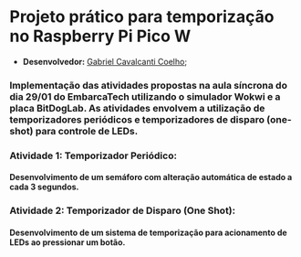 # Projeto prático para temporização no Raspberry Pi Pico W
  - **Desenvolvedor:** <ins>Gabriel Cavalcanti Coelho</ins>;

###  Implementação das atividades propostas na aula síncrona do dia 29/01 do EmbarcaTech utilizando o simulador Wokwi e a placa BitDogLab. As atividades envolvem a utilização de temporizadores periódicos e temporizadores de disparo (one-shot) para controle de LEDs.

### Atividade 1: Temporizador Periódico:
#### Desenvolvimento de um semáforo com alteração automática de estado a cada 3 segundos.

### Atividade 2: Temporizador de Disparo (One Shot):
#### Desenvolvimento de um sistema de temporização para acionamento de LEDs ao pressionar um botão.
